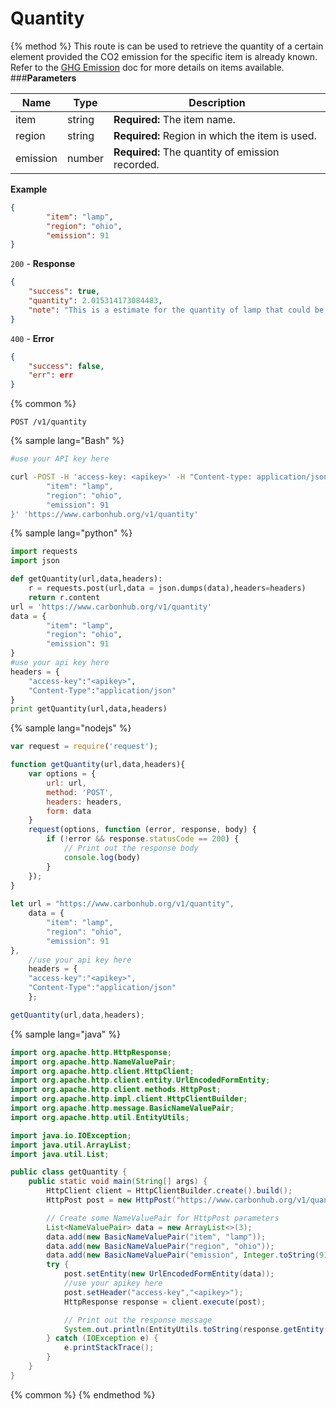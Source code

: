 # Quantity
{% method %}
This route is can be used to retrieve the quantity of a certain element provided the CO2 emission for the specific item is already known. Refer to the [GHG Emission](https://docs.carbonhub.org/API-Reference/emissions.html) doc for more details on items available.
###**Parameters**

| Name        | Type           | Description  |
| ------------- |-------------| -----|
| item | string | **Required:** The item name. |
| region   | string | **Required:** Region in which the item is used. |
| emission   | number | **Required:** The quantity of emission recorded. |

**Example**
```JSON
{
        "item": "lamp",
        "region": "ohio",
        "emission": 91
}
```
`200` - **Response**
```JSON
{
    "success": true,
    "quantity": 2.015314173084483,
    "note": "This is a estimate for the quantity of lamp that could be the cause of the emission provided."
}
```
`400` - **Error** 
```JSON
{
    "success": false,
    "err": err
}
```
{% common %}
```
POST /v1/quantity
```
{% sample lang="Bash" %}
```Bash
#use your API key here

curl -POST -H 'access-key: <apikey>' -H "Content-type: application/json" -d '{
        "item": "lamp",
        "region": "ohio",
        "emission": 91
}' 'https://www.carbonhub.org/v1/quantity'
```
{% sample lang="python" %}
```Python
import requests
import json

def getQuantity(url,data,headers):
    r = requests.post(url,data = json.dumps(data),headers=headers)
    return r.content
url = 'https://www.carbonhub.org/v1/quantity'
data = {
        "item": "lamp",
        "region": "ohio",
        "emission": 91
}
#use your api key here
headers = {
    "access-key":"<apikey>",
    "Content-Type":"application/json"
}
print getQuantity(url,data,headers)
```
{% sample lang="nodejs" %}
```javascript
var request = require('request');

function getQuantity(url,data,headers){
    var options = {
        url: url,
        method: 'POST',
        headers: headers,
        form: data
    }
    request(options, function (error, response, body) {
        if (!error && response.statusCode == 200) {
            // Print out the response body
            console.log(body)
        }
    });
}
    
let url = "https://www.carbonhub.org/v1/quantity",
    data = {
        "item": "lamp",
        "region": "ohio",
        "emission": 91
},
    //use your api key here
    headers = {
    "access-key":"<apikey>",
    "Content-Type":"application/json"
    };

getQuantity(url,data,headers); 
```
{% sample lang="java" %}
```Java
import org.apache.http.HttpResponse;
import org.apache.http.NameValuePair;
import org.apache.http.client.HttpClient;
import org.apache.http.client.entity.UrlEncodedFormEntity;
import org.apache.http.client.methods.HttpPost;
import org.apache.http.impl.client.HttpClientBuilder;
import org.apache.http.message.BasicNameValuePair;
import org.apache.http.util.EntityUtils;

import java.io.IOException;
import java.util.ArrayList;
import java.util.List;

public class getQuantity {
    public static void main(String[] args) {
        HttpClient client = HttpClientBuilder.create().build();
        HttpPost post = new HttpPost("https://www.carbonhub.org/v1/quantity");

        // Create some NameValuePair for HttpPost parameters
        List<NameValuePair> data = new ArrayList<>(3);
        data.add(new BasicNameValuePair("item", "lamp"));
        data.add(new BasicNameValuePair("region", "ohio"));
        data.add(new BasicNameValuePair("emission", Integer.toString(91)));
        try {
            post.setEntity(new UrlEncodedFormEntity(data));
            //use your apikey here
            post.setHeader("access-key","<apikey>");
            HttpResponse response = client.execute(post);

            // Print out the response message
            System.out.println(EntityUtils.toString(response.getEntity()));
        } catch (IOException e) {
            e.printStackTrace();
        }
    }
}
```
{% common %}
{% endmethod %}
